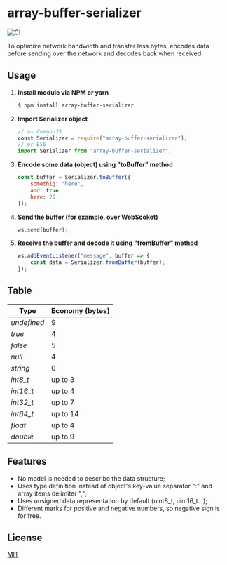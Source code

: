 # array-buffer-serializer

![CI](https://github.com/username0101010/array-buffer-serializer/actions/workflows/test.yml/badge.svg)

To optimize network bandwidth and transfer less bytes, encodes data before sending over the network and decodes back when received.

## Usage

1. **Install module via NPM or yarn**
    
    ```bash
    $ npm install array-buffer-serializer
    ```

2. **Import Serializer object**
    
    ```javascript
    // as CommonJS
    const Serializer = require("array-buffer-serializer");
    // or ES6
    import Serializer from "array-buffer-serializer";
    ```
    
3. **Encode some data (object) using "toBuffer" method**

    ```javascript
    const buffer = Serializer.toBuffer({
        somethig: "here",
        and: true,
        here: 25
    });
    ```

4. **Send the buffer (for example, over WebScoket)**     
    
    ```javascript
    ws.send(buffer);
    ```
    
5. **Receive the buffer and decode it using "fromBuffer" method**

    ```javascript
    ws.addEventListener("message", buffer => {
        const data = Serializer.fromBuffer(buffer);
    });
    ```

## Table

Type | Economy (bytes) 
--- | --- 
*undefined* | 9 
*true* | 4
*false* | 5
*null* | 4
*string* | 0
*int8_t* | up to 3
*int16_t* | up to 4
*int32_t* | up to 7
*int64_t* | up to 14
*float* | up to 4
*double* | up to 9

## Features

* No model is needed to describe the data structure;
* Uses type definition instead of object's key-value separator ":" and array items delimiter ",";
* Uses unsigned data representation by default (uint8_t, uint16_t...);
* Different marks for positive and negative numbers, so negative sign is for free.

## License

[MIT](./LICENSE)
